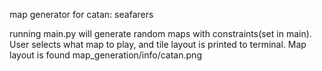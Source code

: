 

map generator for catan: seafarers

running main.py will generate random maps with constraints(set in main). User selects what map to play, and tile layout is printed to terminal. Map layout is found map_generation/info/catan.png
